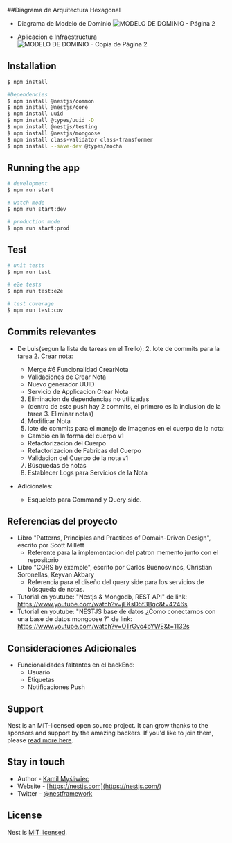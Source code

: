 ##Diagrama de Arquitectura Hexagonal
- Diagrama de Modelo de Dominio
![MODELO DE DOMINIO - Página 2](https://github.com/CleanCodersRojo/BackendMyNotes/assets/74473129/9136d983-366f-4bff-b6d6-873528fd5742)

- Aplicacion e Infraestructura
![MODELO DE DOMINIO - Copia de Página 2](https://github.com/CleanCodersRojo/BackendMyNotes/assets/74473129/ec05bd05-591e-4205-832c-f0594433edf3)


## Installation

```bash
$ npm install

#Dependencies
$ npm install @nestjs/common
$ npm install @nestjs/core
$ npm install uuid
$ npm install @types/uuid -D
$ npm install @nestjs/testing
$ npm install @nestjs/mongoose
$ npm install class-validator class-transformer
$ npm install --save-dev @types/mocha
```

## Running the app

```bash
# development
$ npm run start

# watch mode
$ npm run start:dev

# production mode
$ npm run start:prod
```

## Test

```bash
# unit tests
$ npm run test

# e2e tests
$ npm run test:e2e

# test coverage
$ npm run test:cov
```

## Commits relevantes
- De Luis(segun la lista de tareas en el Trello):
  2. lote de commits para la tarea 2. Crear nota:
    - Merge #6 Funcionalidad CrearNota
    - Validaciones de Crear Nota
    - Nuevo generador UUID 
    - Servicio de Applicacion Crear Nota
  3. Eliminacion de dependencias no utilizadas
    - (dentro de este push hay 2 commits, el primero es la inclusion de la tarea 3. Eliminar notas)
  4. Modificar Nota
  28. lote de commits para el manejo de imagenes en el cuerpo de la nota:
    - Cambio en la forma del cuerpo v1
    - Refactorizacion del Cuerpo 
    - Refactorizacion de Fabricas del Cuerpo
    - Validacion del Cuerpo de la nota v1
  7. Búsquedas de notas
  24. Establecer Logs para Servicios de la Nota 

- Adicionales:
    - Esqueleto para Command y Query side. 


## Referencias del proyecto
- Libro "Patterns, Principles and Practices of Domain-Driven Design", escrito por Scott Millett
    - Referente para la implementacion del patron memento junto con el repositorio
- Libro "CQRS by example", escrito por Carlos Buenosvinos, Christian Soronellas, Keyvan Akbary
    - Referencia para el diseño del query side para los servicios de búsqueda de notas.
- Tutorial en youtube: "Nestjs & Mongodb, REST API" de link: https://www.youtube.com/watch?v=jEKsD5f3Bqc&t=4246s
- Tutorial en youtube: "NESTJS base de datos ¿Como conectarnos con una base de datos mongoose ?" de link: https://www.youtube.com/watch?v=OTrGvc4bYWE&t=1132s


## Consideraciones Adicionales
- Funcionalidades faltantes en el backEnd:
    - Usuario
    - Etiquetas
    - Notificaciones Push


## Support

Nest is an MIT-licensed open source project. It can grow thanks to the sponsors and support by the amazing backers. If you'd like to join them, please [read more here](https://docs.nestjs.com/support).

## Stay in touch

- Author - [Kamil Myśliwiec](https://kamilmysliwiec.com)
- Website - [https://nestjs.com](https://nestjs.com/)
- Twitter - [@nestframework](https://twitter.com/nestframework)

## License

Nest is [MIT licensed](LICENSE).
